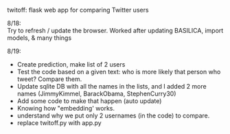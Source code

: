 twitoff: flask web app for comparing Twitter users

8/18:  
Try to refresh / update the browser.  Worked after updating BASILICA, import models, & many things


8/19:
* Create prediction, make list of 2 users
* Test the code based on a given text: who is more likely that person who tweet? Compare them.
* Update sqlite DB with all the names in the lists, and I added 2 more names (JimmyKimmel, BarackObama, StephenCurry30)
* Add some code to make that happen (auto update)
* Knowing how "embedding' works.
* understand why we put only 2 usernames (in the code) to compare.
* replace twitoff.py with app.py


